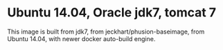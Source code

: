 # Ubuntu 14.04, Oracle jdk7, tomcat 7

This image is built from jdk7, from jeckhart/phusion-baseimage, from Ubuntu 14.04, with newer docker auto-build engine.
